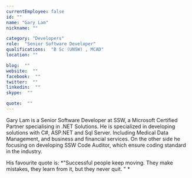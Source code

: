 ```yaml
---
currentEmployee: false
id: ""
name: "Gary Lam"
nickname: ""

category: "Developers"
role:  "Senior Software Developer"
qualifications:  "B Sc (UNSW) , MCAD"
location: ""

blog:  ""
website:  ""
facebook:  ""
twitter:  ""
linkedin:  ""
skype:  ""

quote:  ""
---
```


Gary Lam is a Senior Software Developer at SSW, a Microsoft Certified Partner specialising in .NET Solutions. He is specialized in developing solutions with C#, ASP.NET and Sql Server. Including Medical Data Management, and business and financial services. On the other side he focusing on developing SSW Code Auditor, which ensure coding standard in the industry.

His favourite quote is: *"Successful people keep moving. They make mistakes, they learn from it, but they never quit. " *